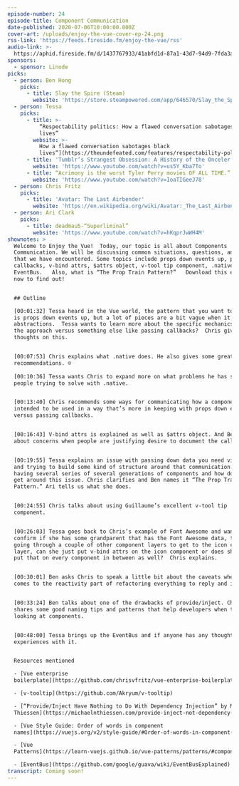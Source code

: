 ```yaml
---
episode-number: 24
episode-title: Component Communication
date-published: 2020-07-06T10:00:00.000Z
cover-art: /uploads/enjoy-the-vue-cover-ep-24.png
rss-link: 'https://feeds.fireside.fm/enjoy-the-vue/rss'
audio-link: >-
  https://aphid.fireside.fm/d/1437767933/41abfd1d-87a1-43d7-94d9-7fda3a5120e1/633700dd-4c57-4222-991c-ea9dd8bd9184.mp3
sponsors:
  - sponsor: Linode
picks:
  - person: Ben Hong
    picks:
      - title: Slay the Spire (Steam)
        website: 'https://store.steampowered.com/app/646570/Slay_the_Spire/'
  - person: Tessa
    picks:
      - title: >-
          “Respectability politics: How a flawed conversation sabotages black
          lives”
        website: >-
          How a flawed conversation sabotages black
          lives”](https://theundefeated.com/features/respectability-politics-how-a-flawed-conversation-sabotages-black-lives/
      - title: 'Tumblr’s Strangest Obsession: A History of the Onceler Fandom'
        website: 'https://www.youtube.com/watch?v=us5Y_Kba7To'
      - title: “Acrimony is the worst Tyler Perry movies OF ALL TIME.”
        website: 'https://www.youtube.com/watch?v=IoaTIGeeJ78'
  - person: Chris Fritz
    picks:
      - title: 'Avatar: The Last Airbender'
        website: 'https://en.wikipedia.org/wiki/Avatar:_The_Last_Airbender'
  - person: Ari Clark
    picks:
      - title: deadmau5-“Superliminal”
        website: 'https://www.youtube.com/watch?v=hKqprJwWH4M'
shownotes: >
  Welcome to Enjoy the Vue!  Today, our topic is all about Components
  Communication. We will be discussing common situations, questions, and issues
  that we have encountered. Some topics include props down events up, props and
  callbacks, v-bind attrs, $attrs object, v-tool tip component, .native, and
  EventBus.   Also, what is “The Prop Train Pattern?”   Download this episode
  now to find out! 


  ## Outline

  [00:01:32] Tessa heard in the Vue world, the pattern that you want to follow
  is props down events up, but a lot of pieces are a bit vague when it comes to
  abstractions.  Tessa wants to learn more about the specific mechanics behind
  the approach versus something else like passing callbacks?  Chris gives his
  thoughts on this. 


  [00:07:53] Chris explains what .native does. He also gives some great
  recommendations. ☺  
   
  [00:10:36] Tessa wants Chris to expand more on what problems he has seen
  people trying to solve with .native. 


  [00:13:40] Chris recommends some ways for communicating how a component is
  intended to be used in a way that’s more in keeping with props down events up
  versus passing callbacks.  


  [00:16:43] V-bind attrs is explained as well as $attrs object. And Ben talks
  about concerns when people are justifying desire to document the callbacks. 


  [00:19:55] Tessa explains an issue with passing down data you need via props
  and trying to build some kind of structure around that communication. Also,
  having several series of several generations of components and how does she
  get around this issue. Chris clarifies and Ben names it “The Prop Train
  Pattern.” Ari tells us what she does.   


  [00:24:55] Chris talks about using Guillaume’s excellent v-tool tip
  component. 


  [00:26:03] Tessa goes back to Chris’s example of Font Awesome and wants to
  confirm if she has some grandparent that has the Font Awesome data, then it’s
  going through a couple of other component layers to get to the icon component
  layer, can she just put v-bind attrs on the icon component or does she have to
  put that on every component in between as well?  Chris explains. 


  [00:30:01] Ben asks Chris to speak a little bit about the caveats when it
  comes to the reactivity part of refactoring everything to reply and inject. 


  [00:33:24] Ben talks about one of the drawbacks of provide/inject. Chris
  shares some good naming tips and patterns that help developers when they’re
  looking at components. 


  [00:48:00] Tessa brings up the EventBus and if anyone has any thoughts or
  experiences with it.   


  Resources mentioned

  - [Vue enterprise
  boilerplate](https://github.com/chrisvfritz/vue-enterprise-boilerplate)

  - [v-tooltip](https://github.com/Akryum/v-tooltip)

  - [“Provide/Inject Have Nothing to Do With Dependency Injection” by Michael
  Thiessen](https://michaelnthiessen.com/provide-inject-not-dependency-injection/)

  - [Vue Style Guide: Order of words in component
  names](https://vuejs.org/v2/style-guide/#Order-of-words-in-component-names-strongly-recommended)

  - [Vue
  Patterns](https://learn-vuejs.github.io/vue-patterns/patterns/#component-declaration)

  - [EventBus](https://github.com/google/guava/wiki/EventBusExplained)
transcript: Coming soon!
---
```

